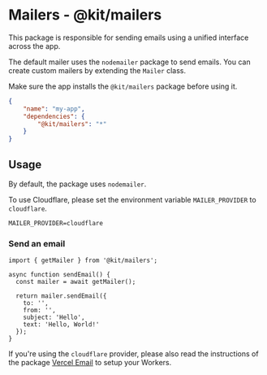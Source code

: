 # Mailers - @kit/mailers

This package is responsible for sending emails using a unified interface across the app.

The default mailer uses the `nodemailer` package to send emails. You can create custom mailers by extending the `Mailer` class.

Make sure the app installs the `@kit/mailers` package before using it.

```json
{
    "name": "my-app",
    "dependencies": {
        "@kit/mailers": "*"
    }
}
```

## Usage

By default, the package uses `nodemailer`. 

To use Cloudflare, please set the environment variable `MAILER_PROVIDER` to `cloudflare`.

```
MAILER_PROVIDER=cloudflare
```

### Send an email

```tsx
import { getMailer } from '@kit/mailers';

async function sendEmail() {
  const mailer = await getMailer();

  return mailer.sendEmail({
    to: '',
    from: '',
    subject: 'Hello',
    text: 'Hello, World!'
  });
}
```

If you're using the `cloudflare` provider, please also read the instructions of the package [Vercel Email](https://github.com/Sh4yy/vercel-email) to setup your Workers.